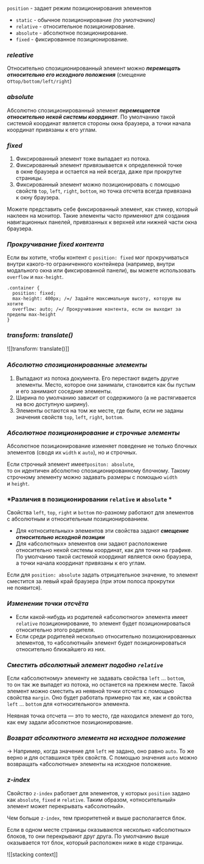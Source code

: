 `position` - задает режим позиционирования элементов
- `static` - обычное позиционирование _(по умолчанию)_
- `relative` - относительное позиционирование. 
- `absolute` - абсолютное позиционирование. 
- `fixed` - фиксированное позиционирование.
### *releative*

Относительно спозиционированный элемент можно **_перемещать относительно его исходного положения_** (смещение от`top/bottom/left/right`)

### *absolute*

Абсолютно спозиционированный элемент **_перемещается относительно некой системы координат_**. 
По умолчанию такой системой координат является стороны окна браузера, а точки начала координат привязаны к его углам.

### *fixed*

1. Фиксированный элемент тоже выпадает из потока.
2. Фиксированный элемент привязывается к определенной точке в окне браузера и остается на ней всегда, даже при прокрутке страницы.
3. Фиксированный элемент можно позиционировать с помощью свойств `top`, `left`, `right`, `bottom`, но точка отсчета всегда привязана к окну браузера.

Можете представить себе фиксированный элемент, как стикер, который наклеен на монитор. Такие элементы часто применяют для создания навигационных панелей, привязанных к верхней или нижней части окна браузера.

### *Прокручивание fixed контента*

Если вы хотите, чтобы контент с `position: fixed` мог прокручиваться внутри какого-то ограниченного контейнера (например, внутри модального окна или фиксированной панели), вы можете использовать `overflow` и `max-height`. 

```
.container {
  position: fixed;
  max-height: 400px; /=/ Задайте максимальную высоту, которую вы хотите
  overflow: auto; /=/ Прокручивание контента, если он выходит за пределы max-height
}
```

### *transform: translate()*

![[transform꞉ translate()]]

### *Абсолютно спозиционированные элементы*

1. Выпадают из потока документа. Его перестают видеть другие элементы. 
   Место, которое они занимали, становится как бы пустым и его занимают соседние элементы.
2. Ширина по умолчанию зависит от содержимого (а не растягивается на всю доступную ширину).
3. Элементы остаются на том же месте, где были, если не заданы значения свойств `top`, `left`, `right`, `bottom`.

### *Абсолютное позиционирование и строчные элементы*

Абсолютное позиционирование изменяет поведение не только блочных элементов (сводя их `width` к `auto`), но и строчных.

Если строчный элемент имеет`positon: absolute`, то он идентичен абсолютно спозиционированному блочному. 
Такому строчному элементу можно задавать размеры с помощью `width` и `height`.

### *Различия в позиционировании `relative` и `absolute` *

Свойства `left`, `top`, `right` и `bottom` по-разному работают для элементов с абсолютным и относительным позиционированием.

 - Для «относительных» элементов эти свойства задают _**смещение относительно исходной позиции**_
- Для «абсолютных» элементов они задают расположение относительно некой системы координат, как для точки на графике. 
  По умолчанию такой системой координат является окно браузера, а точки начала координат привязаны к его углам.

Если для `position: absolute` задать отрицательное значение, то элемент сместится за левый край браузера (при этом полоса прокрутки не появится).

### *Изменении точки отсчёта*

- Если какой-нибудь из родителей «абсолютного» элемента имеет `relative` позиционирование, то элемент будет позиционироваться относительно этого родителя. 
- Если среди родителей несколько относительно позиционированных элементов, то «абсолютный» элемент будет позиционироваться относительно ближайшего из них.

### *Сместить абсолютный элемент подобно `relative`*

Если «абсолютному» элементу не задавать свойства `left` … `bottom`, то он так же выпадет из потока, но останется на прежнем месте.
Такой элемент можно сместить из неявной точки отсчета с помощью свойства `margin`. 
Оно будет работать примерно так же, как и свойства `left` … `bottom` для «относительного» элемента.

Неявная точка отсчета — это то место, где находился элемент до того, как ему задали 
абсолютное позиционирование. 

### *Возврат абсолютного элемента на исходное положение*

-> Например, когда значение для `left` не задано, оно равно `auto`. То же верно и для оставшихся трёх свойств. С помощью значения `auto` можно возвращать «абсолютные» элементы на исходное положение.

### *z-index*

Свойство `z-index` работает для элементов, у которых `position` задано как `absolute`, `fixed` и `relative`. Таким образом, «относительный» элемент может перекрывать «абсолютный».

Чем больше `z-index`, тем приоритетней и выше располагается блок.

Если в одном месте страницы оказываются несколько «абсолютных» блоков, то они перекрывают друг друга. По умолчанию выше оказывается тот блок, который расположен ниже в коде страницы.

![[stacking context]]
